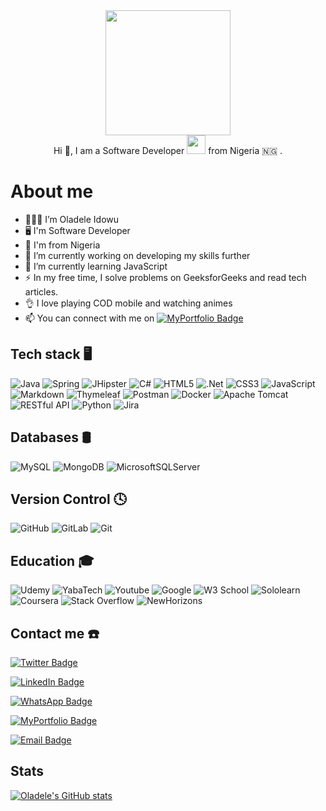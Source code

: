 <div id="header" align="center">
  <img src="https://media.giphy.com/media/M9gbBd9nbDrOTu1Mqx/giphy.gif" width="200"/>
 <div id="header" align="center"> Hi 👋, I am a Software Developer <img src="https://media.giphy.com/media/WUlplcMpOCEmTGBtBW/giphy.gif" width="30"> from Nigeria 🇳🇬 .</div>
</div>


# About me
- 👨🏻‍💻 I’m Oladele Idowu 
- 🖥 I'm Software Developer
- 📍 I'm from Nigeria
- 🔭 I’m currently working on developing my skills further
- 🌱 I’m currently learning JavaScript
- :zap: In my free time, I solve problems on GeeksforGeeks and read tech articles.
- 👌 I love playing COD mobile and watching animes
- 📫 You can connect with me on [![MyPortfolio Badge](https://img.shields.io/badge/Portfolio-Profile-informational?style=flat&logo=Portfolio&logoColor=white&color=ffcd00)](https://oladeleidowu.github.io/)


## Tech stack 🖥

  ![Java](https://img.shields.io/badge/java-%23E34F26.svg?style=for-the-badge&logo=java&logoColor=white)
  ![Spring](https://img.shields.io/badge/spring-%236DB33F.svg?style=for-the-badge&logo=spring&logoColor=white)
  ![JHipster](https://img.shields.io/badge/JHipster-258FFA?style=for-the-badge&logo=jhipster&logoColor=white)
  ![C#](https://img.shields.io/badge/c%23-%23239120.svg?style=for-the-badge&logo=c-sharp&logoColor=white)
  ![HTML5](https://img.shields.io/badge/html5-%23E34F26.svg?style=for-the-badge&logo=html5&logoColor=white)
  ![.Net](https://img.shields.io/badge/.NET-5C2D91?style=for-the-badge&logo=.net&logoColor=white)
  ![CSS3](https://img.shields.io/badge/css3-%231572B6.svg?style=for-the-badge&logo=css3&logoColor=white)
  ![JavaScript](https://img.shields.io/badge/javascript-%23323330.svg?style=for-the-badge&logo=javascript&logoColor=%23F7DF1E)
  ![Markdown](https://img.shields.io/badge/markdown-%23000000.svg?style=for-the-badge&logo=markdown&logoColor=white)
  ![Thymeleaf](https://img.shields.io/badge/Thymeleaf-%23005C0F.svg?style=for-the-badge&logo=Thymeleaf&logoColor=white)
  ![Postman](https://img.shields.io/badge/Postman-FF6C37?style=for-the-badge&logo=postman&logoColor=white)
  ![Docker](https://img.shields.io/badge/docker-%230db7ed.svg?style=for-the-badge&logo=docker&logoColor=white)
  ![Apache Tomcat](https://img.shields.io/badge/apache%20tomcat-%23F8DC75.svg?style=for-the-badge&logo=apache-tomcat&logoColor=black)
  ![RESTful API](https://img.shields.io/badge/RESTful%20API-005571?style=for-the-badge&logo=RESTful-API)
  ![Python](https://img.shields.io/badge/python-3670A0?style=for-the-badge&logo=python&logoColor=ffdd54)
  ![Jira](https://img.shields.io/badge/jira-%230A0FFF.svg?style=for-the-badge&logo=jira&logoColor=white)
 

 ## Databases 🛢
   ![MySQL](https://img.shields.io/badge/mysql-%23316192.svg?style=for-the-badge&logo=mysql&logoColor=white)
   ![MongoDB](https://img.shields.io/badge/MongoDB-%234ea94b.svg?style=for-the-badge&logo=mongodb&logoColor=white)
   ![MicrosoftSQLServer](https://img.shields.io/badge/SQL%20Sever-CC2927?style=for-the-badge&logo=microsoft%20sql%20server&logoColor=white)
  
## Version Control 🕓 
   ![GitHub](https://img.shields.io/badge/github-34495E.svg?style=for-the-badge&logo=github&logoColor=white)
   ![GitLab](https://img.shields.io/badge/gitlab-%23181717.svg?style=for-the-badge&logo=gitlab&logoColor=white)
   ![Git](https://img.shields.io/badge/git-%23F05033.svg?style=for-the-badge&logo=git&logoColor=white)
 
   
## Education 🎓 
  ![Udemy](https://img.shields.io/badge/Udemy-A435F0?style=for-the-badge&logo=Udemy&logoColor=white)
  ![YabaTech](https://img.shields.io/badge/Yabatech-%23F8DC75?style=for-the-badge&logo=Yabatech&logoColor=black)
  ![Youtube](https://img.shields.io/badge/youtube-%2396060C.svg?style=for-the-badge&logo=youtube&logoColor=white)
  ![Google](https://img.shields.io/badge/google-4285F4?style=for-the-badge&logo=google&logoColor=white)
  ![W3 School](https://img.shields.io/badge/W3%20School-168363?style=for-the-badge&logo=W3-School&logoColor=white)
  ![Sololearn](https://img.shields.io/badge/sololearn-%2396060C.svg?style=for-the-badge&logo=sololearn&logoColor=white)
  ![Coursera](https://img.shields.io/badge/Coursera-%230056D2.svg?style=for-the-badge&logo=Coursera&logoColor=white)
  ![Stack Overflow](https://img.shields.io/badge/-Stackoverflow-FE7A16?style=for-the-badge&logo=stack-overflow&logoColor=white)
  ![NewHorizons](https://img.shields.io/badge/New%20Horizons-%23323330.svg?style=for-the-badge&logo=horizon&logoColor=%23F7DF1E)
  
## Contact me ☎️
[![Twitter Badge](https://img.shields.io/badge/Twitter-Profile-informational?style=flat&logo=twitter&logoColor=white&color=1CA2F1)](https://twitter.com/bimcode)

[![LinkedIn Badge](https://img.shields.io/badge/LinkedIn-Profile-informational?style=flat&logo=linkedin&logoColor=white&color=0D76A8)](https://www.linkedin.com/in/abimbola0915/)

[![WhatsApp Badge](https://img.shields.io/badge/WhatsApp-Profile-informational?style=flat&logo=WhatsApp&logoColor=white&color=25D366)](https://wa.me/+2348029958673)

[![MyPortfolio Badge](https://img.shields.io/badge/Portfolio-Profile-informational?style=flat&logo=Portfolio&logoColor=white&color=ffcd00)](https://oladeleidowu.github.io/)

[![Email Badge](https://img.shields.io/badge/Email-Profile-informational?style=flat&logo=Email&logoColor=white&color=23F7DF1E)](mailto:abimbollah@outlook.com/)
  


## Stats
[![Oladele's GitHub stats](https://github-readme-stats.vercel.app/api?username=oladeleidowu&show_icons=true&&theme=radical)](https://github.com/oladeleidowu)

